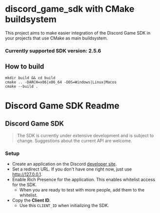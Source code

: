 # discord_game_sdk with CMake buildsystem

This project aims to make easier integration of the Discord Game SDK 
in your projects that use CMake as main buildsystem.

### Currently supported SDK version: 2.5.6

## How to build

```
mkdir build && cd build
cmake .. -DARCH=x86|x86_64 -DOS=Windows|Linux|Macos
cmake --build .
```

# Discord Game SDK Readme

## Discord Game SDK

> The SDK is currently under extensive development and is subject to change. Suggestions
> about the current API are welcome.

### Setup

- Create an application on the Discord [developer site](https://discordapp.com/developers/applications/me).
- Set a redirect URL. If you don't have one right now, just use <http://127.0.0.1>.
- Enable Rich Presence for the application. This enables whitelist access for the SDK.
    - When you are ready to test with more people, add them to the whitelist.
- Copy the **Client ID**.
    - Use this `CLIENT_ID` when initializing the SDK.
